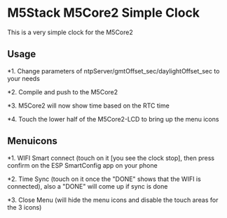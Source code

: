 # M5Stack M5Core2 Simple Clock

This is a very simple clock for the M5Core2

## Usage 

*1. Change parameters of ntpServer/gmtOffset_sec/daylightOffset_sec to your needs  

*2. Compile and push to the M5Core2  

*3. M5Core2 will now show time based on the RTC time  

*4. Touch the lower half of the M5Core2-LCD to bring up the menu icons  

## Menuicons 

*1. WIFI Smart connect (touch on it [you see the clock stop], then press confirm on the ESP SmartConfig app on your phone  

*2. Time Sync (touch on it once the "DONE" shows that the WIFI is connected), also a "DONE" will come up if sync is done  

*3. Close Menu (will hide the menu icons and disable the touch areas for the 3 icons)  